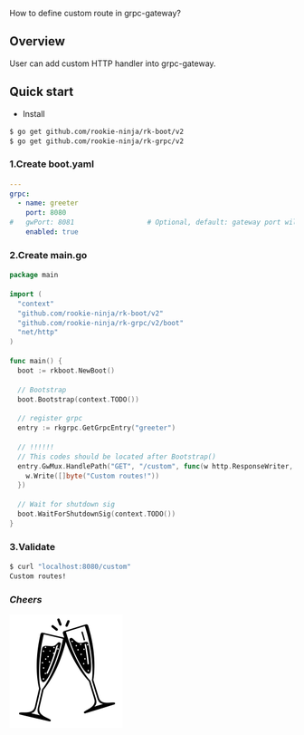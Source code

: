 How to define custom route in grpc-gateway?

## Overview
User can add custom HTTP handler into grpc-gateway.

## Quick start
- Install

```bash
$ go get github.com/rookie-ninja/rk-boot/v2
$ go get github.com/rookie-ninja/rk-grpc/v2
```

### 1.Create boot.yaml
```yaml
---
grpc:
  - name: greeter
    port: 8080
#   gwPort: 8081                  # Optional, default: gateway port will be the same as grpc port if not provided
    enabled: true
```

### 2.Create main.go
```go
package main

import (
  "context"
  "github.com/rookie-ninja/rk-boot/v2"
  "github.com/rookie-ninja/rk-grpc/v2/boot"
  "net/http"
)

func main() {
  boot := rkboot.NewBoot()

  // Bootstrap
  boot.Bootstrap(context.TODO())

  // register grpc
  entry := rkgrpc.GetGrpcEntry("greeter")

  // !!!!!!
  // This codes should be located after Bootstrap()
  entry.GwMux.HandlePath("GET", "/custom", func(w http.ResponseWriter, r *http.Request, pathParams map[string]string) {
    w.Write([]byte("Custom routes!"))
  })

  // Wait for shutdown sig
  boot.WaitForShutdownSig(context.TODO())
}
```

### 3.Validate
```bash
$ curl "localhost:8080/custom"
Custom routes!
```

### _**Cheers**_
![](../../../img/user-guide/cheers.png)